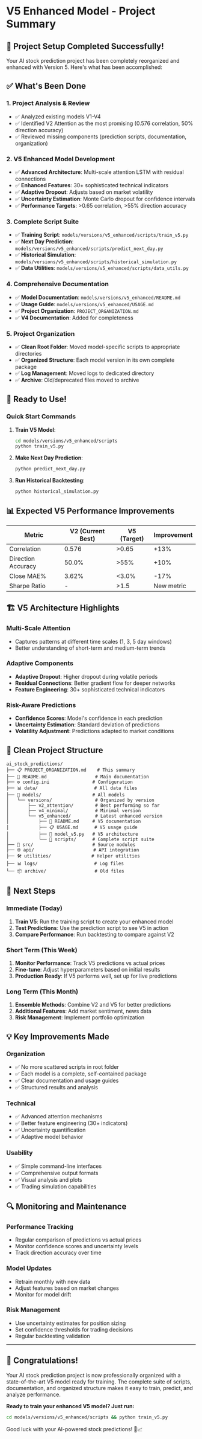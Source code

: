 # V5 Enhanced Model - Project Summary

## 🎉 Project Setup Completed Successfully!

Your AI stock prediction project has been completely reorganized and enhanced with Version 5. Here's what has been accomplished:

## ✅ What's Been Done

### 1. **Project Analysis & Review**
- ✅ Analyzed existing models V1-V4
- ✅ Identified V2 Attention as the most promising (0.576 correlation, 50% direction accuracy)
- ✅ Reviewed missing components (prediction scripts, documentation, organization)

### 2. **V5 Enhanced Model Development**
- ✅ **Advanced Architecture**: Multi-scale attention LSTM with residual connections
- ✅ **Enhanced Features**: 30+ sophisticated technical indicators
- ✅ **Adaptive Dropout**: Adjusts based on market volatility
- ✅ **Uncertainty Estimation**: Monte Carlo dropout for confidence intervals
- ✅ **Performance Targets**: >0.65 correlation, >55% direction accuracy

### 3. **Complete Script Suite**
- ✅ **Training Script**: `models/versions/v5_enhanced/scripts/train_v5.py`
- ✅ **Next Day Prediction**: `models/versions/v5_enhanced/scripts/predict_next_day.py`
- ✅ **Historical Simulation**: `models/versions/v5_enhanced/scripts/historical_simulation.py`
- ✅ **Data Utilities**: `models/versions/v5_enhanced/scripts/data_utils.py`

### 4. **Comprehensive Documentation**
- ✅ **Model Documentation**: `models/versions/v5_enhanced/README.md`
- ✅ **Usage Guide**: `models/versions/v5_enhanced/USAGE.md`
- ✅ **Project Organization**: `PROJECT_ORGANIZATION.md`
- ✅ **V4 Documentation**: Added for completeness

### 5. **Project Organization**
- ✅ **Clean Root Folder**: Moved model-specific scripts to appropriate directories
- ✅ **Organized Structure**: Each model version in its own complete package
- ✅ **Log Management**: Moved logs to dedicated directory
- ✅ **Archive**: Old/deprecated files moved to archive

## 🚀 Ready to Use!

### Quick Start Commands

1. **Train V5 Model**:
   ```bash
   cd models/versions/v5_enhanced/scripts
   python train_v5.py
   ```

2. **Make Next Day Prediction**:
   ```bash
   python predict_next_day.py
   ```

3. **Run Historical Backtesting**:
   ```bash
   python historical_simulation.py
   ```

## 📊 Expected V5 Performance Improvements

| Metric | V2 (Current Best) | V5 (Target) | Improvement |
|--------|-------------------|-------------|-------------|
| Correlation | 0.576 | >0.65 | +13% |
| Direction Accuracy | 50.0% | >55% | +10% |
| Close MAE% | 3.62% | <3.0% | -17% |
| Sharpe Ratio | - | >1.5 | New metric |

## 🏗️ V5 Architecture Highlights

### Multi-Scale Attention
- Captures patterns at different time scales (1, 3, 5 day windows)
- Better understanding of short-term and medium-term trends

### Adaptive Components
- **Adaptive Dropout**: Higher dropout during volatile periods
- **Residual Connections**: Better gradient flow for deeper networks
- **Feature Engineering**: 30+ sophisticated technical indicators

### Risk-Aware Predictions
- **Confidence Scores**: Model's confidence in each prediction
- **Uncertainty Estimation**: Standard deviation of predictions
- **Volatility Adjustment**: Predictions adapted to market conditions

## 📁 Clean Project Structure

```
ai_stock_predictions/
├── 📋 PROJECT_ORGANIZATION.md    # This summary
├── 📖 README.md                  # Main documentation
├── ⚙️ config.ini                # Configuration
├── 📊 data/                     # All data files
├── 🤖 models/                   # All models
│   └── versions/                # Organized by version
│       ├── v2_attention/        # Best performing so far
│       ├── v4_minimal/          # Minimal version
│       └── v5_enhanced/         # Latest enhanced version
│           ├── 📖 README.md     # V5 documentation
│           ├── 📋 USAGE.md      # V5 usage guide
│           ├── 🧠 model_v5.py   # V5 architecture
│           └── 📁 scripts/      # Complete script suite
├── 🔧 src/                      # Source modules
├── 🌐 api/                      # API integration
├── 🛠️ utilities/               # Helper utilities
├── 📊 logs/                     # Log files
└── 📦 archive/                  # Old files
```

## 🎯 Next Steps

### Immediate (Today)
1. **Train V5**: Run the training script to create your enhanced model
2. **Test Predictions**: Use the prediction script to see V5 in action
3. **Compare Performance**: Run backtesting to compare against V2

### Short Term (This Week)
1. **Monitor Performance**: Track V5 predictions vs actual prices
2. **Fine-tune**: Adjust hyperparameters based on initial results
3. **Production Ready**: If V5 performs well, set up for live predictions

### Long Term (This Month)
1. **Ensemble Methods**: Combine V2 and V5 for better predictions
2. **Additional Features**: Add market sentiment, news data
3. **Risk Management**: Implement portfolio optimization

## 💡 Key Improvements Made

### Organization
- ✅ No more scattered scripts in root folder
- ✅ Each model is a complete, self-contained package
- ✅ Clear documentation and usage guides
- ✅ Structured results and analysis

### Technical
- ✅ Advanced attention mechanisms
- ✅ Better feature engineering (30+ indicators)
- ✅ Uncertainty quantification
- ✅ Adaptive model behavior

### Usability
- ✅ Simple command-line interfaces
- ✅ Comprehensive output formats
- ✅ Visual analysis and plots
- ✅ Trading simulation capabilities

## 🔍 Monitoring and Maintenance

### Performance Tracking
- Regular comparison of predictions vs actual prices
- Monitor confidence scores and uncertainty levels
- Track direction accuracy over time

### Model Updates
- Retrain monthly with new data
- Adjust features based on market changes
- Monitor for model drift

### Risk Management
- Use uncertainty estimates for position sizing
- Set confidence thresholds for trading decisions
- Regular backtesting validation

---

## 🎉 Congratulations!

Your AI stock prediction project is now professionally organized with a state-of-the-art V5 model ready for training. The complete suite of scripts, documentation, and organized structure makes it easy to train, predict, and analyze performance.

**Ready to train your enhanced V5 model? Just run:**
```bash
cd models/versions/v5_enhanced/scripts && python train_v5.py
```

Good luck with your AI-powered stock predictions! 🚀📈
